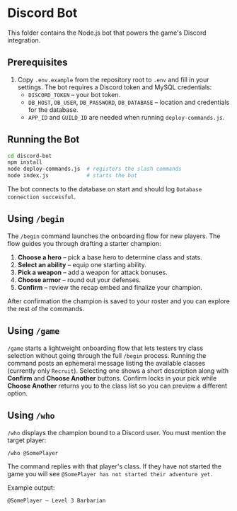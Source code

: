 # Discord Bot

This folder contains the Node.js bot that powers the game's Discord integration.

## Prerequisites

1. Copy `.env.example` from the repository root to `.env` and fill in your settings.
   The bot requires a Discord token and MySQL credentials:
   - `DISCORD_TOKEN` – your bot token.
   - `DB_HOST`, `DB_USER`, `DB_PASSWORD`, `DB_DATABASE` – location and credentials for the database.
   - `APP_ID` and `GUILD_ID` are needed when running `deploy-commands.js`.

## Running the Bot

```bash
cd discord-bot
npm install
node deploy-commands.js  # registers the slash commands
node index.js            # starts the bot
```

The bot connects to the database on start and should log `Database connection successful`.

## Using `/begin`

The `/begin` command launches the onboarding flow for new players. The flow guides you
through drafting a starter champion:

1. **Choose a hero** – pick a base hero to determine class and stats.
2. **Select an ability** – equip one starting ability.
3. **Pick a weapon** – add a weapon for attack bonuses.
4. **Choose armor** – round out your defenses.
5. **Confirm** – review the recap embed and finalize your champion.

After confirmation the champion is saved to your roster and you can explore the rest of the commands.

## Using `/game`

`/game` starts a lightweight onboarding flow that lets testers try class selection without going through the full `/begin` process. Running the command posts an ephemeral message listing the available classes (currently only `Recruit`). Selecting one shows a short description along with **Confirm** and **Choose Another** buttons. Confirm locks in your pick while **Choose Another** returns you to the class list so you can preview a different option.

## Using `/who`

`/who` displays the champion bound to a Discord user. You must mention the target player:

```bash
/who @SomePlayer
```

The command replies with that player's class. If they have not started the game you will see `@SomePlayer has not started their adventure yet.`

Example output:

```
@SomePlayer – Level 3 Barbarian
```
